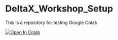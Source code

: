 # DeltaX_Workshop_Setup
This is a repository for testing Google Colab


[![Open In Colab](https://colab.research.google.com/assets/colab-badge.svg)](https://colab.research.google.com/github/achri19/DeltaX_Workshop_Setup/blob/main/notebooks/Test_colab_v2.ipynb)
